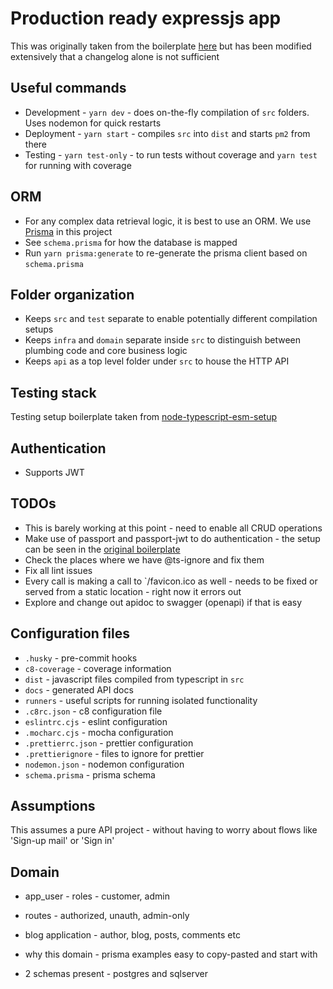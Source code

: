 # Production ready expressjs app

This was originally taken from the boilerplate [here](https://github.com/danielfsousa/express-rest-es2017-boilerplate) but has been modified extensively that a changelog alone is not sufficient

## Useful commands

- Development - `yarn dev` - does on-the-fly compilation of `src` folders. Uses nodemon for quick restarts
- Deployment - `yarn start` - compiles `src` into `dist` and starts `pm2` from there
- Testing - `yarn test-only` - to run tests without coverage and `yarn test` for running with coverage

## ORM

- For any complex data retrieval logic, it is best to use an ORM. We use [Prisma](https://www.prisma.io/) in this project
- See `schema.prisma` for how the database is mapped
- Run `yarn prisma:generate` to re-generate the prisma client based on `schema.prisma`

## Folder organization

- Keeps `src` and `test` separate to enable potentially different compilation setups
- Keeps `infra` and `domain` separate inside `src` to distinguish between plumbing code and core business logic
- Keeps `api` as a top level folder under `src` to house the HTTP API

## Testing stack

Testing setup boilerplate taken from [node-typescript-esm-setup](https://github.com/late-warrior/nodejs-ts-test-setup)

## Authentication

- Supports JWT

## TODOs

- This is barely working at this point - need to enable all CRUD operations
- Make use of passport and passport-jwt to do authentication - the setup can be seen in the [original boilerplate](https://github.com/danielfsousa/express-rest-es2017-boilerplate)
- Check the places where we have @ts-ignore and fix them
- Fix all lint issues
- Every call is making a call to `/favicon.ico as well - needs to be fixed or served from a static location - right now it errors out
- Explore and change out apidoc to swagger (openapi) if that is easy

## Configuration files

- `.husky` - pre-commit hooks
- `c8-coverage` - coverage information
- `dist` - javascript files compiled from typescript in `src`
- `docs` - generated API docs
- `runners` - useful scripts for running isolated functionality
- `.c8rc.json` - c8 configuration file
- `eslintrc.cjs` - eslint configuration
- `.mocharc.cjs` - mocha configuration
- `.prettierrc.json` - prettier configuration
- `.prettierignore` - files to ignore for prettier
- `nodemon.json` - nodemon configuration
- `schema.prisma` - prisma schema

## Assumptions

This assumes a pure API project - without having to worry about flows like 'Sign-up mail' or 'Sign in'

## Domain

- app_user - roles - customer, admin
- routes - authorized, unauth, admin-only
- blog application - author, blog, posts, comments etc
- why this domain - prisma examples easy to copy-pasted and start with

- 2 schemas present - postgres and sqlserver
